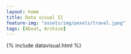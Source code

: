 ```yaml
---
layout: home
title: Data visual II
feature-img: "assets/img/pexels/travel.jpeg"
tags: [About, Archive]
---
```


{% include datavisual.html %}
